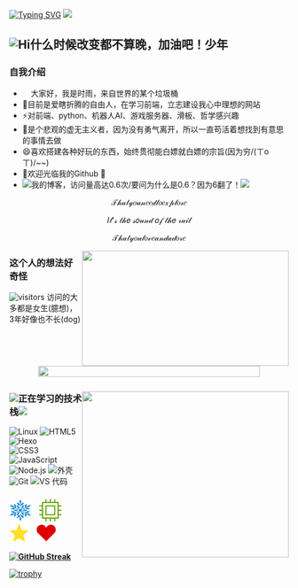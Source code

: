 [![Typing SVG](https://readme-typing-svg.demolab.com/?lines=蛇蛇没饭吃系列😅;🐍:我饿死了🥺)](https://git.io/typing-svg)
![](https://frends.noesis.buzz/assets/github-contribution-grid-snake.svg)

##  <img src="https://s1.vika.cn/space/2023/04/15/d2b7d1cfed5446c79163ffbbbd9f9e2f" alt="Hi" width="42" />什么时候改变都不算晚，加油吧！少年

### 自我介绍
- <div><img  src="https://s1.vika.cn/space/2023/04/07/c2dd81d83540465b8e90844b9be8bd0f" width="15" height="100%" / >大家好，我是时雨，来自世界的某个垃圾桶</div>
- 🌱目前是爱瞎折腾的自由人，在学习前端，立志建设我心中理想的网站
- ⚡对前端、python、机器人AI、游戏服务器、滑板、哲学感兴趣
- 🤔是个悲观的虚无主义者，因为没有勇气离开，所以一直苟活着想找到有意思的事情去做
- 😄喜欢搭建各种好玩的东西，始终贯彻能白嫖就白嫖的宗旨(因为穷/(ㄒoㄒ)/~~)
- 💬欢迎光临我的Github 🍧
- [![](https://img.shields.io/badge/%E5%8D%9A%E5%AE%A2-noesis.love-ffffff?logo=Hugo)](https://noesis.love)我的博客，访问量高达0.6次/要问为什么是0.6？因为6翻了！<img height="40" src="https://raw.githubusercontent.com/innng/innng/master/assets/kyubey.gif"/>

<div align="center">
<p>𝒯𝒽𝒶𝓉𝓎𝑜𝓊𝓃𝑒𝑒𝒹𝓉𝑜𝑒𝓍𝓅𝓁𝑜𝓇𝑒</p>
  <p>𝐼𝓉'𝓈 𝓉𝒽𝑒 𝓈𝑜𝓊𝓃𝒹 𝑜𝒻 𝓉𝒽𝑒 𝓇𝒶𝒾𝓁</p>
   <p>𝒯𝒽𝒶𝓉𝓎𝑜𝓊𝓁𝑜𝓋𝑒𝒶𝓃𝒹𝒶𝒹𝑜𝓇𝑒</p>
  <img src="https://i.imgur.com/KXx0cCx.gif" align="right" width="373.5px" height="208.5px">
 </div>
 

### 这个人的想法好奇怪
![visitors](https://visitor-badge.glitch.me/badge?page_id=https://noesis.love/&left_color=green&right_color=red)
 访问的大多都是女生(臆想)，3年好像也不长(dog)
<div align="center"><img src="https://s1.vika.cn/space/2023/04/15/4ea05160d5374abfabb9f08f933ec122" width="400" height="100%" ></div>

###  <div align="center">
<img height="300" src="https://s1.vika.cn/space/2023/04/16/39043d84da884fd2a8be7e7db1ac3235" align="right" width="373.5px" height="208.5px">
  </div>

###  <img src="https://media.giphy.com/media/WUlplcMpOCEmTGBtBW/giphy.gif" width="30">正在学习的技术栈<img src="https://media.giphy.com/media/WUlplcMpOCEmTGBtBW/giphy.gif" width="30">
![Linux](https://img.shields.io/badge/-Linux-%23fcc624?style=flat&logo=Linux&logoColor=242424)
![HTML5](https://img.shields.io/badge/-HTML5-%23E34C26?style=flat&logo=html5&logoColor=ffffff)
![Hexo](https://img.shields.io/badge/-Hexo-%230e83cd?style=flat&logo=Hexo&logoColor=ffffff)\
![CSS3](https://img.shields.io/badge/-CSS3-%23197CBE?style=flat&logo=css3)
![JavaScript](https://img.shields.io/badge/-JavaScript-%23F7DF1C?style=flat&logo=javascript&logoColor=000000&labelColor=%23ECD83E&color=%23ECD83E)
![Node.js](https://img.shields.io/badge/-Node.js-%23579050?style=flat&logo=node.js&logoColor=ffffff)
![外壳](https://img.shields.io/badge/-Shell-%2389E051?style=flat&logo=powershell&logoColor=ffffff)
![Git](https://img.shields.io/badge/-Git-%23ED5A47?style=flat&logo=git&logoColor=%23ffffff)
![VS 代码](https://img.shields.io/badge/-VSCode-%230066B8?style=flat&logo=visual-studio-code)

###
<a href='https://archiveprogram.github.com/'><img src='https://raw.githubusercontent.com/acervenky/animated-github-badges/master/assets/acbadge.gif' width='40' height='40'></a> <a href='https://docs.github.com/en/developers'><img src='https://raw.githubusercontent.com/acervenky/animated-github-badges/master/assets/devbadge.gif' width='40' height='40'></a> <a href='https://stars.github.com/'><img src='https://raw.githubusercontent.com/acervenky/animated-github-badges/master/assets/starbadge.gif' width='35' height='35'></a> <a href='https://docs.github.com/en/github/supporting-the-open-source-community-with-github-sponsors'><img src='https://raw.githubusercontent.com/acervenky/animated-github-badges/master/assets/sponsorbadge.gif' width='35' height='35'></a>

<b> [![GitHub Streak](https://streak-stats.demolab.com?user=NOeSIS-yu&theme=radical&hide_border=%E9%94%99%E8%AF%AF%E7%9A%84&border_radius=3&locale=zh_Hans&date_format=j%2Fn%5B%2FY%5D)](https://git.io/streak-stats)</b>

[![trophy](https://github-profile-trophy.vercel.app/?username=ryo-ma)](https://github.com/ryo-ma/github-profile-trophy) 
   



